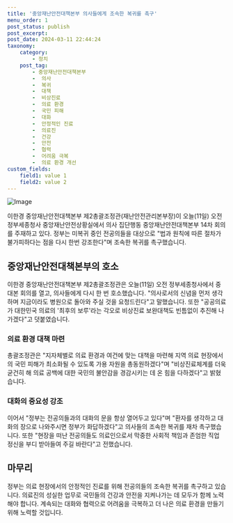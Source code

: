 ```yaml
---
title: '중앙재난안전대책본부 의사들에게 조속한 복귀를 촉구'
menu_order: 1
post_status: publish
post_excerpt: 
post_date: 2024-03-11 22:44:24
taxonomy:
    category:
        - 정치
    post_tag:
        - 중앙재난안전대책본부
        -  의사
        -  복귀
        -  대책
        -  비상진료
        -  의료 환경
        -  국민 피해
        -  대화
        -  안정적인 진료
        -  의료진
        -  건강
        -  안전
        -  협력
        -  어려움 극복
        -  의료 환경 개선
custom_fields:
    field1: value 1
    field2: value 2
---
```


![Image](https://imgnews.pstatic.net/image/057/2024/03/11/0001804741_001_20240311094513744.jpg?type=w647)

이한경 중앙재난안전대책본부 제2총괄조정관(재난안전관리본부장)이 오늘(11일) 오전 정부세종청사 중앙재난안전상황실에서 의사 집단행동 중앙재난안전대책본부 14차 회의를 주재하고 있다. 정부는 미복귀 중인 전공의들을 대상으로 "법과 원칙에 따른 절차가 불가피하다는 점을 다시 한번 강조한다"며 조속한 복귀를 촉구했습니다. 
## 중앙재난안전대책본부의 호소
이한경 중앙재난안전대책본부 제2총괄조정관은 오늘(11일) 오전 정부세종청사에서 중대본 회의를 열고, 의사들에게 다시 한 번 호소했습니다. "의사로서의 신념을 먼저 생각하며 지금이라도 병원으로 돌아와 주실 것을 요청드린다"고 말했습니다. 또한 "공공의료가 대한민국 의료의 '최후의 보루'라는 각오로 비상진료 보완대책도 빈틈없이 추진해 나가겠다"고 덧붙였습니다.
### 의료 환경 대책 마련
총괄조정관은 "지자체별로 의료 환경과 여건에 맞는 대책을 마련해 지역 의료 현장에서의 국민 피해가 최소화될 수 있도록 가용 자원을 총동원하겠다"며 "비상진료체계를 더욱 굳건히 해 의료 공백에 대한 국민의 불안감을 경감시키는 데 온 힘을 다하겠다"고 밝혔습니다.
### 대화의 중요성 강조
이어서 "정부는 전공의들과의 대화의 문을 항상 열어두고 있다"며 "환자를 생각하고 대화의 장으로 나와주시면 정부가 화답하겠다"고 의사들의 조속한 복귀를 재차 촉구했습니다. 또한 "현장을 떠난 전공의들도 의료인으로서 막중한 사회적 책임과 존엄한 직업 정신을 부디 받아들여 주길 바란다"고 전했습니다.
## 마무리
정부는 의료 현장에서의 안정적인 진료를 위해 전공의들의 조속한 복귀를 촉구하고 있습니다. 의료진의 성실한 업무로 국민들의 건강과 안전을 지켜나가는 데 모두가 함께 노력해야 합니다. 계속되는 대화와 협력으로 어려움을 극복하고 더 나은 의료 환경을 만들기 위해 노력할 것입니다.
